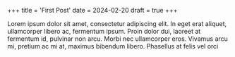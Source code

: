 +++
title = 'First Post'
date = 2024-02-20
draft = true
+++

<!--start-summary-->
Lorem ipsum dolor sit amet, consectetur adipiscing elit. In eget erat aliquet, ullamcorper libero ac, fermentum ipsum. Proin dolor dui, laoreet at fermentum id, pulvinar non arcu. Morbi nec ullamcorper eros. Vivamus arcu mi, pretium ac mi at, maximus bibendum libero. Phasellus at felis vel orci 
 <!--more-->

